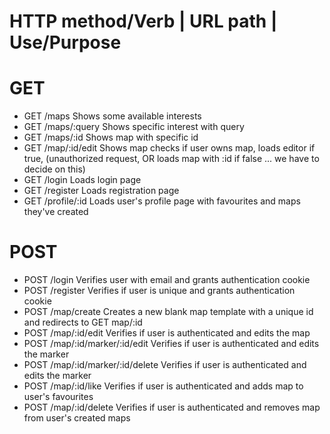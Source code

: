 # HTTP method/Verb      |   URL path              |   Use/Purpose 

# GET

* GET                 /maps                       Shows some available interests 
* GET                 /maps/:query                Shows specific interest with query
* GET                 /maps/:id                    Shows map with specific id
* GET                 /map/:id/edit               Shows map checks if user owns map, loads editor if true, (unauthorized request, OR loads map with :id if  false ... we have to decide on this)
* GET                 /login                      Loads login page
* GET                 /register                   Loads registration page
* GET                 /profile/:id                 Loads user's profile page with favourites and maps they've created

# POST

* POST                /login                      Verifies user with email and grants authentication cookie
* POST                /register                   Verifies if user is unique and grants authentication cookie
* POST                /map/create                 Creates a new blank map template with a unique id and redirects to GET map/:id  
* POST                /map/:id/edit               Verifies if user is authenticated and edits the map
* POST                /map/:id/marker/:id/edit    Verifies if user is authenticated and edits the marker
* POST                /map/:id/marker/:id/delete  Verifies if user is authenticated and edits the marker
* POST                /map/:id/like               Verifies if user is authenticated and adds map to user's favourites
* POST                /map/:id/delete             Verifies if user is authenticated and removes map from user's created maps



